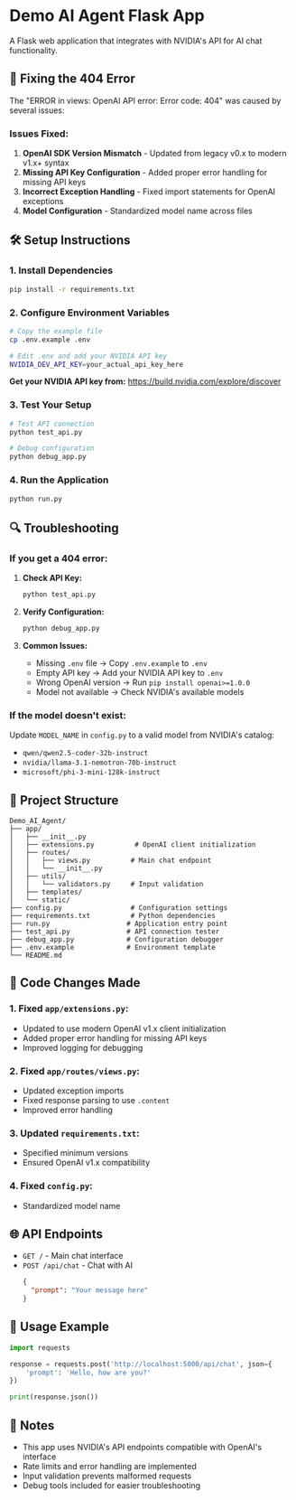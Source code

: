 # Demo AI Agent Flask App

A Flask web application that integrates with NVIDIA's API for AI chat functionality.

## 🚨 Fixing the 404 Error

The "ERROR in views: OpenAI API error: Error code: 404" was caused by several issues:

### Issues Fixed:
1. **OpenAI SDK Version Mismatch** - Updated from legacy v0.x to modern v1.x+ syntax
2. **Missing API Key Configuration** - Added proper error handling for missing API keys
3. **Incorrect Exception Handling** - Fixed import statements for OpenAI exceptions
4. **Model Configuration** - Standardized model name across files

## 🛠️ Setup Instructions

### 1. Install Dependencies
```bash
pip install -r requirements.txt
```

### 2. Configure Environment Variables
```bash
# Copy the example file
cp .env.example .env

# Edit .env and add your NVIDIA API key
NVIDIA_DEV_API_KEY=your_actual_api_key_here
```

**Get your NVIDIA API key from:** https://build.nvidia.com/explore/discover

### 3. Test Your Setup
```bash
# Test API connection
python test_api.py

# Debug configuration
python debug_app.py
```

### 4. Run the Application
```bash
python run.py
```

## 🔍 Troubleshooting

### If you get a 404 error:

1. **Check API Key:**
   ```bash
   python test_api.py
   ```

2. **Verify Configuration:**
   ```bash
   python debug_app.py
   ```

3. **Common Issues:**
   - Missing `.env` file → Copy `.env.example` to `.env`
   - Empty API key → Add your NVIDIA API key to `.env`
   - Wrong OpenAI version → Run `pip install openai>=1.0.0`
   - Model not available → Check NVIDIA's available models

### If the model doesn't exist:
Update `MODEL_NAME` in `config.py` to a valid model from NVIDIA's catalog:
- `qwen/qwen2.5-coder-32b-instruct`
- `nvidia/llama-3.1-nemotron-70b-instruct`
- `microsoft/phi-3-mini-128k-instruct`

## 📁 Project Structure
```
Demo_AI_Agent/
├── app/
│   ├── __init__.py
│   ├── extensions.py          # OpenAI client initialization
│   ├── routes/
│   │   ├── views.py          # Main chat endpoint
│   │   └── __init__.py
│   ├── utils/
│   │   └── validators.py     # Input validation
│   ├── templates/
│   └── static/
├── config.py                 # Configuration settings
├── requirements.txt          # Python dependencies
├── run.py                   # Application entry point
├── test_api.py              # API connection tester
├── debug_app.py             # Configuration debugger
├── .env.example             # Environment template
└── README.md
```

## 🔧 Code Changes Made

### 1. Fixed `app/extensions.py`:
- Updated to use modern OpenAI v1.x client initialization
- Added proper error handling for missing API keys
- Improved logging for debugging

### 2. Fixed `app/routes/views.py`:
- Updated exception imports
- Fixed response parsing to use `.content`
- Improved error handling

### 3. Updated `requirements.txt`:
- Specified minimum versions
- Ensured OpenAI v1.x compatibility

### 4. Fixed `config.py`:
- Standardized model name

## 🌐 API Endpoints

- `GET /` - Main chat interface
- `POST /api/chat` - Chat with AI
  ```json
  {
    "prompt": "Your message here"
  }
  ```

## 🎯 Usage Example

```python
import requests

response = requests.post('http://localhost:5000/api/chat', json={
    'prompt': 'Hello, how are you?'
})

print(response.json())
```

## 📝 Notes

- This app uses NVIDIA's API endpoints compatible with OpenAI's interface
- Rate limits and error handling are implemented
- Input validation prevents malformed requests
- Debug tools included for easier troubleshooting
